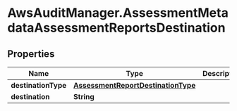 # AwsAuditManager.AssessmentMetadataAssessmentReportsDestination

## Properties

Name | Type | Description | Notes
------------ | ------------- | ------------- | -------------
**destinationType** | [**AssessmentReportDestinationType**](AssessmentReportDestinationType.md) |  | [optional] 
**destination** | **String** |  | [optional] 



